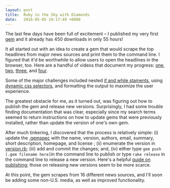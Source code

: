 ```yaml
---
layout: post
title:  Ruby in the Sky with Diamonds
date:   2016-05-05 19:17:49 +0000
---
```


The last few days have been full of excitement – I published my very first [gem](https://rubygems.org/gems/top-headlines) and it already has 450 downloads in only 55 hours!

It all started out with an idea to create a gem that would scrape the top headlines from major news sources and print them to the command line. I figured that it'd be worthwhile to allow users to open the headlines in the browser, too. Here are a handful of videos that document my progress: [one](https://drive.google.com/open?id=0B-xsMiWmDyyzcGk3MmlTc0xQOXM), [two](https://drive.google.com/open?id=0B-xsMiWmDyyzNDFyS01icFMtams), [three](https://drive.google.com/open?id=0B-xsMiWmDyyzU0VGNGJ5QkpaOUU), and [four](https://drive.google.com/open?id=0B-xsMiWmDyyzbEdzX0ZlOVcwM2M).

Some of the major challenges included nested [if and while staments](https://github.com/zachnewburgh/top-headlines-cli-gem/blob/master/lib/top-headlines/cli.rb), using [dynamic css selectors](https://github.com/zachnewburgh/top-headlines-cli-gem/blob/master/lib/top-headlines/source.rb), and formatting the output to maximize the user experience. 

The greatest obstacle for me, as it turned out, was figuring out how to publish the gem and release new versions. Surprisingly, I had some trouble finding documentation that was clear, especially since my search terms seemed to return instructions on how to update gems that were previously installed, rather than update the version of one's own gem.

After much tinkering, I discovered that the process is relatively simple: (i) update the [.gemspec](https://github.com/zachnewburgh/top-headlines-cli-gem/blob/master/top-headlines.gemspec) with the name, version, authors, email, summary, short description, homepage, and license ; (ii) enumerate the version in [version.rb](https://github.com/zachnewburgh/top-headlines-cli-gem/blob/master/lib/top-headlines/version.rb); (iii) add and commit the changes; and, (iv) either type `gem push [.gem filename here]`in the command line to publish or type `rake release` in the command line to release a new version. Here's a helpful [guide on publishing](http://guides.rubygems.org/publishing/); those on releasing new versions seem to be more scarce.

At this point, the gem scrapes from 16 different news sources, and I'll soon be adding some non-U.S. media, as well as improved functionality.


